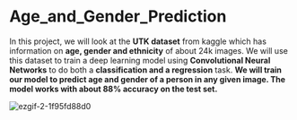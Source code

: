 # Age_and_Gender_Prediction

In this project, we will look at the **UTK dataset** from kaggle which has information on **age, gender and ethnicity** of about 24k images. We will use this dataset to train a deep learning model using **Convolutional Neural Networks** to do both a **classification and a regression** task.  **We will train our model to predict age and gender of a person in any given image. The model works with about 88% accuracy on the test set.**

![ezgif-2-1f95fd88d0](https://github.com/mayank8893/Deep_Learning_and_Computer_Vision/assets/69361645/b627641d-e6a0-4599-bc7f-bc0d2281ab7a)
